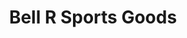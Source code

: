 ---
title: "Bell R Sports Goods"
address: "Bell R, Sports Goods, 38-40 Ann Street, Ballycastle, Antrim, BT54 6AD"
tel: "+44 (0)28 2076 2520"
county: "Antrim"
category: "Tackle Shops"
type: "Content"
lat: "55.20366287231445"
lng: "-6.243484020233154"
---
